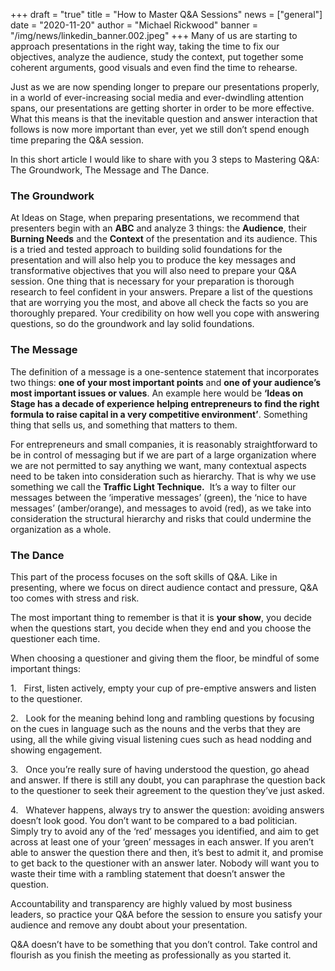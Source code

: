 +++
draft = "true"
title = "How to Master Q&A Sessions"
news = ["general"]
date = "2020-11-20"
author = "Michael Rickwood"
banner = "/img/news/linkedin_banner.002.jpeg"
+++
Many of us are starting to approach presentations in the right way, taking the time to fix our objectives, analyze the audience, study the context, put together some coherent arguments, good visuals and even find the time to rehearse.

Just as we are now spending longer to prepare our presentations properly, in a world of ever-increasing social media and ever-dwindling attention spans, our presentations are getting shorter in order to be more effective. What this means is that the inevitable question and answer interaction that follows is now more important than ever, yet we still don’t spend enough time preparing the Q&A session.

In this short article I would like to share with you 3 steps to Mastering Q&A: The Groundwork, The Message and The Dance.

### **The Groundwork**

At Ideas on Stage, when preparing presentations, we recommend that presenters begin with an **ABC** and analyze 3 things: the **Audience**, their **Burning Needs** and the **Context** of the presentation and its audience. This is a tried and tested approach to building solid foundations for the presentation and will also help you to produce the key messages and transformative objectives that you will also need to prepare your Q&A session. One thing that is necessary for your preparation is thorough research to feel confident in your answers. Prepare a list of the questions that are worrying you the most, and above all check the facts so you are thoroughly prepared. Your credibility on how well you cope with answering questions, so do the groundwork and lay solid foundations.

### **The Message**

The definition of a message is a one-sentence statement that incorporates two things: **one of your most important points** and **one of your audience’s most important issues or values**. An example here would be **‘Ideas on Stage has a decade of experience helping entrepreneurs to find the right formula to raise capital in a very competitive environment’**. Something thing that sells us, and something that matters to them.

For entrepreneurs and small companies, it is reasonably straightforward to be in control of messaging but if we are part of a large organization where we are not permitted to say anything we want, many contextual aspects need to be taken into consideration such as hierarchy. That is why we use something we call the **Traffic Light Technique.**  It’s a way to filter our messages between the ‘imperative messages’ (green), the ‘nice to have messages’ (amber/orange), and messages to avoid (red), as we take into consideration the structural hierarchy and risks that could undermine the organization as a whole.

### **The Dance**

This part of the process focuses on the soft skills of Q&A. Like in presenting, where we focus on direct audience contact and pressure, Q&A too comes with stress and risk.

The most important thing to remember is that it is **your show**, you decide when the questions start, you decide when they end and you choose the questioner each time.

When choosing a questioner and giving them the floor, be mindful of some important things:

1.   <!--\[endif]-->First, listen actively, empty your cup of pre-emptive answers and listen to the questioner.

2.   <!--\[endif]-->Look for the meaning behind long and rambling questions by focusing on the cues in language such as the nouns and the verbs that they are using, all the while giving visual listening cues such as head nodding and showing engagement.

3.   <!--\[endif]-->Once you’re really sure of having understood the question, go ahead and answer. If there is still any doubt, you can paraphrase the question back to the questioner to seek their agreement to the question they’ve just asked.

4.   <!--\[endif]-->Whatever happens, always try to answer the question: avoiding answers doesn’t look good. You don’t want to be compared to a bad politician. Simply try to avoid any of the ‘red’ messages you identified, and aim to get across at least one of your ‘green’ messages in each answer. If you aren’t able to answer the question there and then, it’s best to admit it, and promise to get back to the questioner with an answer later. Nobody will want you to waste their time with a rambling statement that doesn’t answer the question.

Accountability and transparency are highly valued by most business leaders, so practice your Q&A before the session to ensure you satisfy your audience and remove any doubt about your presentation.

Q&A doesn’t have to be something that you don’t control. Take control and flourish as you finish the meeting as professionally as you started it.